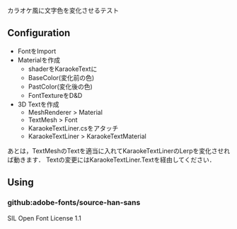 カラオケ風に文字色を変化させるテスト


## Configuration

- FontをImport
- Materialを作成
  + shaderをKaraokeTextに
  + BaseColor(変化前の色)
  + PastColor(変化後の色)
  + FontTextureをD&D
- 3D Textを作成
  + MeshRenderer > Material
  + TextMesh > Font
  + KaraokeTextLiner.csをアタッチ
  + KaraokeTextLiner > KaraokeTextMaterial

あとは，TextMeshのTextを適当に入れてKaraokeTextLinerのLerpを変化させれば動きます．
Textの変更にはKaraokeTextLiner.Textを経由してください．

## Using

### github:adobe-fonts/source-han-sans
SIL Open Font License 1.1
